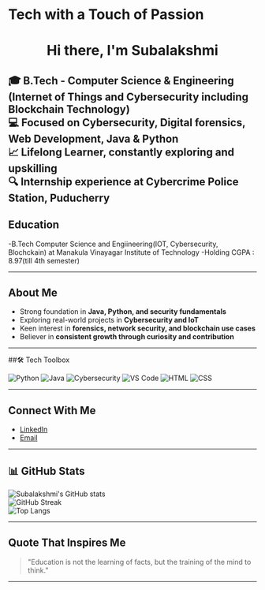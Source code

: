 # Tech with a Touch of Passion  

<h1 align="center">
  Hi there, I'm Subalakshmi  
</h1>

🎓 B.Tech - Computer Science & Engineering (Internet of Things and Cybersecurity including Blockchain Technology)  
💻 Focused on Cybersecurity, Digital forensics, Web Development, Java & Python  
📈 Lifelong Learner, constantly exploring and upskilling  
🔍 Internship experience at Cybercrime Police Station, Puducherry  
---
## Education
-B.Tech Computer Science and Engiineering(IOT, Cybersecurity, Blochckain) at Manakula Vinayagar Institute of Technology
-Holding CGPA : 8.97(till 4th semester)

---

## About Me  

- Strong foundation in **Java, Python, and security fundamentals**  
- Exploring real-world projects in **Cybersecurity and IoT**  
- Keen interest in **forensics, network security, and blockchain use cases**  
- Believer in **consistent growth through curiosity and contribution**

---
##🛠 Tech Toolbox

![Python](https://img.shields.io/badge/Python-306998?style=for-the-badge&logo=python&logoColor=white)
![Java](https://img.shields.io/badge/Java-orange?style=for-the-badge&logo=java&logoColor=white)
![Cybersecurity](https://img.shields.io/badge/Cybersecurity-20232a?style=for-the-badge&logo=react&logoColor=61dafb)
![VS Code](https://img.shields.io/badge/VS%20Code-007ACC?style=for-the-badge&logo=visualstudiocode&logoColor=white)
![HTML](https://img.shields.io/badge/HTML-e44d26?style=for-the-badge&logo=html5&logoColor=white)
![CSS](https://img.shields.io/badge/CSS-264de4?style=for-the-badge&logo=css3&logoColor=white)




---

## Connect With Me  

- [LinkedIn](https://www.linkedin.com/in/subalakshmi-krishnamoorthi-85519931b)  
- [Email](mailto:subha302005@gmail.com)  

---


## 📊 GitHub Stats  

![Subalakshmi's GitHub stats](https://github-readme-stats.vercel.app/api?username=YourGitHubUsername&show_icons=true&theme=tokyonight&hide_border=true)  
![GitHub Streak](https://github-readme-streak-stats.herokuapp.com?user=YourGitHubUsername&theme=tokyonight&hide_border=true)  
![Top Langs](https://github-readme-stats.vercel.app/api/top-langs/?username=YourGitHubUsername&layout=compact&theme=tokyonight)  
 

---

## Quote That Inspires Me  

> "Education is not the learning of facts, but the training of the mind to think."  

---
